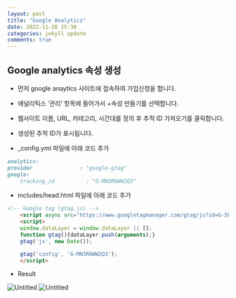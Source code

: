 ```yaml
---
layout: post
title: "Google Analytics"
date: 2022-11-28 15:30
categories: jekyll update
comments: true
---
```


## Google analytics 속성 생성

* 먼저 google anaytics 사이트에 접속하여 가입신청을 합니다.
* 애널리틱스 ‘관리’ 항목에 들어가서 +속성 만들기를 선택합니다.
* 웹사이트 이름, URL, 카테고리, 시간대를 정의 후 추적 ID 가져오기를 클릭합니다.
* 생성된 추적 ID가 표시됩니다.

* _config.yml 파일에 아래 코드 추가
```markdown
analytics:
provider               : "google-gtag" 
google:
    tracking_id          : "G-MN3R6WW2Q3"
```
* includes/head.html 파일에 아래 코드 추가
```html
<!-- Google tag (gtag.js) -->
    <script async src="https://www.googletagmanager.com/gtag/js?id=G-SP2R0K5HJ4"></script>
    <script>
    window.dataLayer = window.dataLayer || [];
    function gtag(){dataLayer.push(arguments);}
    gtag('js', new Date());

    gtag('config', 'G-MN3R6WW2Q3');
    </script>
```
* Result

![Untitled](/home/min/git_test/myblog/HeeNamgoong.github.io/_posts/GA.png)
![Untitled](/home/min/git_test/myblog/HeeNamgoong.github.io/_posts/GA2.png)



